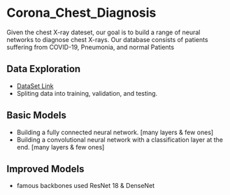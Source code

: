 # Corona_Chest_Diagnosis

Given the chest X-ray dateset, our goal is to build a range of neural networks to diagnose chest X-rays. Our database consists of patients suffering from COVID-19, Pneumonia, and normal Patients

## Data Exploration
* [DataSet Link](https://www.kaggle.com/tawsifurrahman/covid19-radiography-database)
* Spliting data into training, validation, and testing.

## Basic Models
* Building a fully connected neural network. [many layers & few ones]
* Building a convolutional neural network with a classification layer at the end. [many layers & few ones]

## Improved Models
* famous backbones used ResNet 18  & DenseNet

